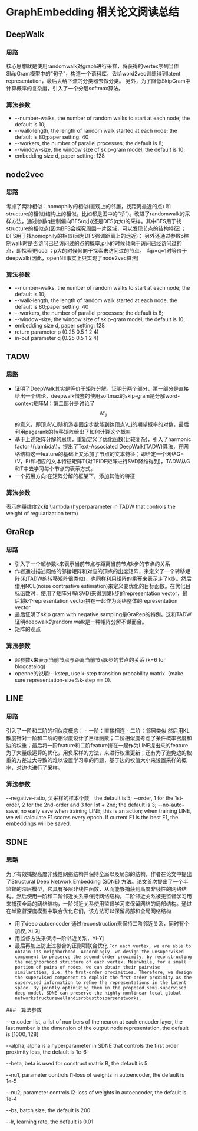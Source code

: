 
# GraphEmbedding 相关论文阅读总结

## DeepWalk

### 思路

核心思想就是使用randomwalk对graph进行采样，将获得的vertex序列当作SkipGram模型中的“句子”，构造一个语料库，丢给word2vec训练得到latent representation，最后丢给下流的分类器去做分类。
另外，为了降低SkipGram中计算概率的复杂度，引入了一个分层softmax算法。

### 算法参数

- --number-walks, the number of random walks to start at each node; the default is 10;
- --walk-length, the length of random walk started at each node; the default is 80;paper setting: 40
- --workers, the number of parallel processes; the default is 8;
- --window-size, the window size of skip-gram model; the default is 10;
- embedding size d, paper setting: 128

## node2vec

### 思路

考虑了两种相似：homophily的相似(直观上的邻居，找距离最近的点) 和 structure的相似(结构上的相似，比如都是图中的“桥”)。改进了randomwalk的采样方法，通过参数q控制偏向BFS(q小)还是DFS(q大)的采样。其中BFS用于找structure的相似点(因为BFS会探究周围一片区域，可以发现节点的结构特征)；DFS用于找homophily的相似(因为DFS强调距离上的远近)；
另外还通过参数p控制walk时是否访问已经访问过的点的概率,p小的时候倾向于访问已经访问过的点，即探索更local；p大的时候倾向于探索未访问过的节点。
当p=q=1时等价于deepwalk(因此，openNE事实上只实现了node2vec算法)

### 算法参数

- --number-walks, the number of random walks to start at each node; the default is 10;
- --walk-length, the length of random walk started at each node; the default is 80;paper setting: 40
- --workers, the number of parallel processes; the default is 8;
- --window-size, the window size of skip-gram model; the default is 10;
- embedding size d, paper setting: 128
- return parameter p (0.25 0.5 1 2 4) 
- in-out parameter q (0.25 0.5 1 2 4)


## TADW

### 思路

- 证明了DeepWalk其实是等价于矩阵分解。证明分两个部分，第一部分是直接给出一个结论，deepwalk借鉴的使用softmax的skip-gram是分解word-context矩阵M；第二部分是讨论了$$M_{ij}$$的意义，即顶点V_i随机游走固定步数能到达顶点V_j的期望概率的对数，最后利用pagerank的转移矩阵给出了如何计算这个概率
- 基于上述矩阵分解的思想，重新定义了优化函数(比较复杂)，引入了harmonic factor \\(\lambda\\)，提出了Text-Associated DeepWalk(TADW)算法，在网络结构这一feature的基础上又添加了节点的文本特征；即给定一个网络G=(V，E)和相应的文本特征矩阵T(对TFIDF矩阵进行SVD降维得到)，TADW从G和T中去学习每个节点的表示方式。
- 一个拓展方向:在矩阵分解的框架下，添加其他的特征

### 算法参数

表示向量维度2k和 \lambda (hyperparameter in TADW that controls the weight of regularization term)


## GraRep

### 思路
- 引入了一个超参数k来表示当前节点与距离当前节点k步的节点的关系
- 作者通过描述网络的邻接矩阵和对应的顶点的出度矩阵，来定义了一个转移矩阵(和TADW的转移矩阵很类似)，也同样利用矩阵的乘幂来表示走了k步。然后借用NCE(noise contrastive estimation)来定义要优化的目标函数。在优化目标函数时，使用了矩阵分解(SVD)来得到第k步的representation vector，最后将k个representation vector拼在一起作为网络整体的representation vector
- 最后证明了skip gram with negative sampling是GraRep的特例。这和TADW证明deepwalk的random walk是一种矩阵分解不谋而合。
- 矩阵的观点

### 算法参数

- 超参数k来表示当前节点与距离当前节点k步的节点的关系
(k=6 for blogcatalog) 
- openne的说明:--kstep, use k-step transition probability matrix（make sure representation-size%k-step == 0).


## LINE

### 思路
引入了一阶和二阶的相似度概念：
    - 一阶：直接相连
    - 二阶：邻居类似
然后用KL散度针对一阶和二阶的相似度设计了目标函数；二阶相似度考虑了条件概率密度和边的权重；最后将一阶feature和二阶feature拼在一起作为LINE提出来的feature
为了大量级运算的优化，用负采样的方法，来进行权重更新；还有为了避免边的权重的方差过大导致的难以设置学习率的问题，基于边的权值大小来设置采样的概率，对边也进行了采样。


### 算法参数
--negative-ratio, 负采样的样本个数　the default is 5;
--order, 1 for the 1st-order, 2 for the 2nd-order and 3 for 1st + 2nd; the default is 3;
--no-auto-save, no early save when training LINE; this is an action; when training LINE, we will calculate F1 scores every epoch. If current F1 is the best F1, the embeddings will be saved.


## SDNE

### 思路
为了有效捕捉高度非线性网络结构并保持全局以及局部的结构，作者在论文中提出了Structural Deep Network Embedding (SDNE) 方法。论文首次提出了一个半监督的深层模型，它具有多层非线性函数，从而能够捕获到高度非线性的网络结构。然后使用一阶和二阶邻近关系来保持网络结构。二阶邻近关系被无监督学习用来捕获全局的网络结构，一阶邻近关系使用监督学习来保留网络的局部结构。通过在半监督深度模型中联合优化它们，该方法可以保留局部和全局网络结构
- 用了deep autoencoder 通过reconstruction来保持二阶邻近关系，同时有个加权, Xi-Xj
- 用监督方法来保持一阶邻近关系，Yi-Yj
- 最后再加上防止过拟合的正则项联合优化
``
 For each vertex, we are able to obtain its neighborhood. Accordingly, we design the unsupervised component to preserve the second-order proximity, by reconstructing the neighborhood structure of each vertex. Meanwhile, for a small portion of pairs of nodes, we can obtain their pairwise similarities, i.e. the ﬁrst-order proximities. Therefore, we design the supervised component to exploit the ﬁrst-order proximity as the supervised information to reﬁne the representations in the latent space. By jointly optimizing them in the proposed semi-supervised deep model, SDNE can preserve the highly-nonlinear local-global networkstructurewellandisrobusttosparsenetworks. 
 ``

###　算法参数

--encoder-list, a list of numbers of the neuron at each encoder layer, the last number is the dimension of the output node representation, the default is [1000, 128]

--alpha, alpha is a hyperparameter in SDNE that controls the first order proximity loss, the default is 1e-6

--beta, beta is used for construct matrix B, the default is 5

--nu1, parameter controls l1-loss of weights in autoencoder, the default is 1e-5

--nu2, parameter controls l2-loss of weights in autoencoder, the default is 1e-4

--bs, batch size, the default is 200

--lr, learning rate, the default is 0.01
